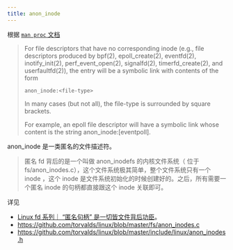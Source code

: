 ```yaml
---
title: anon_inode
---
```



根据 [`man proc` 文档](https://man7.org/linux/man-pages/man5/proc.5.html)

> For file descriptors that have no corresponding inode (e.g., file descriptors produced by bpf(2), epoll_create(2), eventfd(2),
> inotify_init(2),  perf_event_open(2),  signalfd(2),  timerfd_create(2), and userfaultfd(2)), the entry will be a symbolic link
> with contents of the form
>
>     anon_inode:<file-type>
>
> In many cases (but not all), the file-type is surrounded by square brackets.
>
> For example, an epoll file descriptor will have a symbolic link whose content is the string anon_inode:[eventpoll].

anon_inode 是一类匿名的文件描述符。

> 匿名 fd 背后的是一个叫做 anon_inodefs 的内核文件系统（ 位于 fs/anon_inodes.c），这个文件系统极其简单，整个文件系统只有一个 inode ，这个 inode 是文件系统初始化的时候创建好的。之后，所有需要一个匿名 inode 的句柄都直接跟这个 inode 关联即可。

详见

- [Linux fd 系列｜ “匿名句柄” 是一切皆文件背后功臣](https://archive.ph/7KWEl)。
- https://github.com/torvalds/linux/blob/master/fs/anon_inodes.c
- https://github.com/torvalds/linux/blob/master/include/linux/anon_inodes.h
